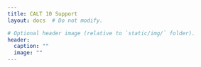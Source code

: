 ```yaml
---
title: CALT 10 Support
layout: docs  # Do not modify.

# Optional header image (relative to `static/img/` folder).
header:
  caption: ""
  image: ""
---
```

